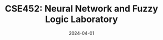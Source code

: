---
title: "CSE452: Neural Network and Fuzzy Logic Laboratory"
collection: teaching
type: "Spring'24"
#permalink: /teaching/2014-spring-teaching-1
venue: "Premier University, Department of Computer Science & Engineering"
date: 2024-04-01
location: "Chittagong, Bangladesh"
---